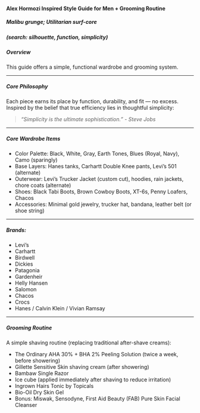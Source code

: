 #### Alex Hormozi Inspired Style Guide for Men + Grooming Routine

##### Malibu grunge; Utilitarian surf-core 
##### (search: silhouette, function, simplicity)

##### Overview  
This guide offers a simple, functional wardrobe and grooming system.

---

##### Core Philosophy  
Each piece earns its place by function, durability, and fit — no excess. Inspired by the belief that true efficiency lies in thoughtful simplicity: 
> *“Simplicity is the ultimate sophistication.” - Steve Jobs* 

---

##### Core Wardrobe Items  
- Color Palette: Black, White, Gray, Earth Tones, Blues (Royal, Navy), Camo (sparingly)
- Base Layers: Hanes tanks, Carhartt Double Knee pants, Levi’s 501 (alternate)  
- Outerwear: Levi’s Trucker Jacket (custom cut), hoodies, rain jackets, chore coats (alternate)
- Shoes: Black Tabi Boots, Brown Cowboy Boots, XT-6s, Penny Loafers, Chacos  
- Accessories: Minimal gold jewelry, trucker hat, bandana, leather belt (or shoe string)

---

##### Brands: 
- Levi’s
- Carhartt
- Birdwell
- Dickies
- Patagonia 
- Gardenheir
- Helly Hansen
- Salomon 
- Chacos
- Crocs
- Hanes / Calvin Klein / Vivian Ramsay 

---

##### Grooming Routine  
A simple shaving routine (replacing traditional after-shave creams):  
 * The Ordinary AHA 30% + BHA 2% Peeling Solution (twice a week, before showering)
 * Gillette Sensitive Skin shaving cream (after showering)
 * Bambaw Single Razor
 * Ice cube (applied immediately after shaving to reduce irritation)
 * Ingrown Hairs Tonic by Topicals
 * Bio-Oil Dry Skin Gel
 * Bonus: Miswak, Sensodyne, First Aid Beauty (FAB) Pure Skin Facial Cleanser 